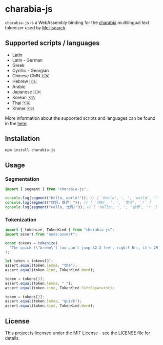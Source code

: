 # charabia-js

`charabia-js` is a WebAssembly binding for the [charabia](https://github.com/meilisearch/charabia) multilingual text tokenizer used by [Meilisearch](https://github.com/meilisearch/meilisearch).

## Supported scripts / languages

- Latin
- Latin - German
- Greek
- Cyrillic - Georgian
- Chinese CMN 🇨🇳
- Hebrew 🇮🇱
- Arabic
- Japanese 🇯🇵
- Korean 🇰🇷
- Thai 🇹🇭
- Khmer 🇰🇭

More information about the supported scripts and languages can be found in the [here](https://github.com/meilisearch/charabia#supported-languages).

## Installation

```sh
npm install charabia-js
```

## Usage

### Segmentation

```ts
import { segment } from "charabia-js";

console.log(segment("Hello, world!")); // [ 'Hello', ', ', 'world', '!' ]
console.log(segment("你好，世界！")); // [ '你好', '，', '世界', '！' ]
console.log(segment("Hello, 世界!")); // [ 'Hello', ', ', '世界', '!' ]
```

### Tokenization

```ts
import { tokenize, TokenKind } from "charabia-js";
import assert from "node:assert";

const tokens = tokenize(
  "The quick (\"brown\") fox can't jump 32.3 feet, right? Brr, it's 29.3°F"
);

let token = tokens[0];
assert.equal(token.lemma, "the");
assert.equal(token.kind, TokenKind.Word);

token = tokens[1];
assert.equal(token.lemma, " ");
assert.equal(token.kind, TokenKind.SoftSeparator);

token = tokens[2];
assert.equal(token.lemma, "quick");
assert.equal(token.kind, TokenKind.Word);
```

## License

This project is licensed under the MIT License - see the [LICENSE](LICENSE) file for details.
